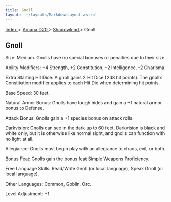 ```yaml
---
title: Gnoll
layout: '~/layouts/MarkdownLayout.astro'
---
```


[ Index ](/) > [ Arcana D20 ](/arcana.d20.srd) > [ Shadowkind ](/arcana.d20.srd/shadowkind) > Gnoll

##  Gnoll

Size: Medium. Gnolls have no special bonuses or penalties due to their size.

Ability Modifiers: +4 Strength, +2 Constitution, –2 Intelligence, –2 Charisma.

Extra Starting Hit Dice: A gnoll gains 2 Hit Dice (2d8 hit points). The
gnoll’s Constitution modifier applies to each Hit Die when determining hit
points.

Base Speed: 30 feet.

Natural Armor Bonus: Gnolls have tough hides and gain a +1 natural armor bonus
to Defense.

Attack Bonus: Gnolls gain a +1 species bonus on attack rolls.

Darkvision: Gnolls can see in the dark up to 60 feet. Darkvision is black and
white only, but it is otherwise like normal sight, and gnolls can function
with no light at all.

Allegiance: Gnolls must begin play with an allegiance to chaos, evil, or both.

Bonus Feat: Gnolls gain the bonus feat Simple Weapons Proficiency.

Free Language Skills: Read/Write Gnoll (or local language), Speak Gnoll (or
local language).

Other Languages: Common, Goblin, Orc.

Level Adjustment: +1.

